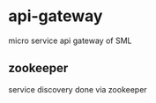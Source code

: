 # api-gateway
micro service api gateway of SML 

## zookeeper
service discovery done via zookeeper 

